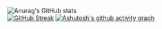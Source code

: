 ![Anurag's GitHub stats](https://github-readme-stats.vercel.app/api?username=NouXXXX&show_icons=true&theme=tokyonight)   
[![GitHub Streak](https://github-readme-streak-stats.herokuapp.com/?user=NouXXXX&theme=dark)](https://git.io/streak-stats)
[![Ashutosh's github activity graph](https://activity-graph.herokuapp.com/graph?username=NouXXXX&theme=xcode)](https://github.com/NouXXXX/github-readme-activity-graph)
